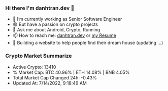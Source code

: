 ### Hi there I'm danhtran.dev 👋

- 🔭 I’m currently working as Senior Software Engineer
- 😄 But have a passion on crypto projects
- 💬 Ask me about Android, Crypto, Running 
- 📫 How to reach me: <a href="https://danhtran.dev" target="_blank">danhtran.dev</a> or <a href="Developer-Resume.pdf" target="_blank">my Resume</a>
- 🌱 Building a website to help people find their dream house (updating ...)

### Crypto Market Summarize
- Active Crypto: 13410
- % Market Cap: BTC 40.96% | ETH 14.08% | BNB 4.05%
- Total Market Cap Changed 24h: -0.43%
- Updated At: 7/14/2022, 9:18:49 AM
